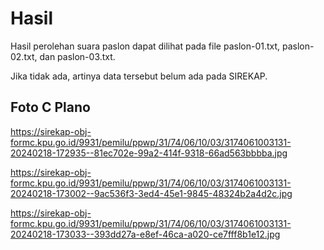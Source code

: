 # Hasil

Hasil perolehan suara paslon dapat dilihat pada file paslon-01.txt, paslon-02.txt, dan paslon-03.txt.

Jika tidak ada, artinya data tersebut belum ada pada SIREKAP.

## Foto C Plano

https://sirekap-obj-formc.kpu.go.id/9931/pemilu/ppwp/31/74/06/10/03/3174061003131-20240218-172935--81ec702e-99a2-414f-9318-66ad563bbbba.jpg

https://sirekap-obj-formc.kpu.go.id/9931/pemilu/ppwp/31/74/06/10/03/3174061003131-20240218-173002--9ac536f3-3ed4-45e1-9845-48324b2a4d2c.jpg

https://sirekap-obj-formc.kpu.go.id/9931/pemilu/ppwp/31/74/06/10/03/3174061003131-20240218-173033--393dd27a-e8ef-46ca-a020-ce7fff8b1e12.jpg
